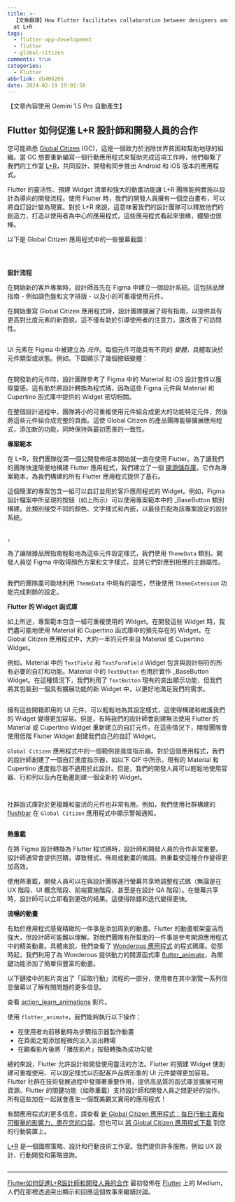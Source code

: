 ```yaml
---
title: >-
  【文章翻譯】How Flutter facilitates collaboration between designers and developers
  at L+R
tags:
  - flutter-app-development
  - flutter
  - global-citizen
comments: true
categories:
  - Flutter
abbrlink: db406266
date: 2024-02-19 19:01:58
---
```


【文章內容使用 Gemini 1.5 Pro 自動產生】

## Flutter 如何促進 L+R 設計師和開發人員的合作

您可能熟悉 [Global Citizen](https://www.globalcitizen.org/en/) (GC)，這是一個致力於消除世界貧困和幫助地球的組織。當 GC 想要重新編寫一個行動應用程式來幫助完成這項工作時，他們聯繫了我們的工作室 [L+R](https://levinriegner.com/home)，共同設計、開發和同步推出 Android 和 iOS 版本的應用程式。

Flutter 的靈活性、預建 Widget 清單和強大的動畫功能讓 L+R 團隊能夠實施以設計為導向的開發流程。使用 Flutter 時，我們的開發人員擁有一個空白畫布，可以將自訂設計變為現實。對於 L+R 來說，這意味著我們的設計團隊可以釋放他們的創造力，打造以使用者為中心的應用程式，這些應用程式看起來很棒，體驗也很棒。

以下是 Global Citizen 應用程式中的一些螢幕截圖：

<figure>
<img alt="" src="https://cdn-images-1.medium.com/max/738/0*wuezwMGAnC91NBTJ" />
</figure>
<figure>
<img alt="" src="https://cdn-images-1.medium.com/max/738/0*dv6mhmjDb4HP59LA" />
</figure>
<figure>
<img alt="" src="https://cdn-images-1.medium.com/max/738/0*KD5yX1QHIghjtf78" />
</figure>

**設計流程**

在開始新的客戶專案時，設計師首先在 Figma 中建立一個設計系統。這包括品牌指南 - 例如調色盤和文字排版 - 以及小的可重複使用元件。

在開始重寫 Global Citizen 應用程式時，設計團隊擴展了現有指南，以提供具有更高對比度元素的新面貌。這不僅有助於引導使用者的注意力，還改善了可訪問性。

<figure>
<img alt="" src="https://cdn-images-1.medium.com/max/1024/0*DwbyxOv8yHSp1aFb" />
</figure>

UI 元素在 Figma 中被建立為 *元件*。每個元件可能具有不同的 *變體*，具體取決於元件類型或狀態。例如，下圖顯示了幾個按鈕變體：

<figure>
<img alt="" src="https://cdn-images-1.medium.com/max/572/0*JXYimUKJxblL6LYA" />
</figure>

在開發新的元件時，設計團隊參考了 Figma 中的 Material 和 iOS 設計套件以獲取靈感。這有助於將設計轉換為程式碼，因為這些 Figma 元件與 Material 和 Cupertino 函式庫中提供的 Widget 密切相關。

在整個設計過程中，團隊將小的可重複使用元件組合成更大的功能特定元件，然後將這些元件組合成完整的頁面。這使 Global Citizen 的產品團隊能够擴展應用程式，添加新的功能，同時保持與最初愿景的一致性。

**專案範本**

在 L+R，我們團隊從第一個公開發佈版本開始就一直在使用 Flutter。為了讓我們的團隊快速簡便地構建 Flutter 應用程式，我們建立了一個 [開源儲存庫](https://github.com/levin-riegner/flutter-template)，它作為專案範本，為我們構建的所有 Flutter 應用程式提供了基石。

這個簡潔的專案包含一組可以自訂並用於客戶應用程式的 Widget。例如，Figma 設計檔案中所呈現的按鈕（如上所示）可以使用專案範本中的 _BaseButton 類別構建。此類別接受不同的顏色、文字樣式和內嵌，以最佳匹配為該專案設定的設計系統。

<figure>
<img alt="" src="https://cdn-images-1.medium.com/max/638/0*ApRsUADr-G3HYMzY" />
</figure>

，

為了讓根據品牌指南輕鬆地為這些元件設定樣式，我們使用 `ThemeData` 類別。開發人員從 Figma 中取得顏色方案和文字樣式，並將它們對應到相應的主題屬性。

<figure>
<img alt="" src="https://cdn-images-1.medium.com/max/888/0*DOvyVLAckVSQqoax" />
</figure>

我們的團隊盡可能地利用 `ThemeData` 中現有的屬性，然後使用 `ThemeExtension` 功能完成剩餘的設定。

**Flutter 的 Widget 函式庫**

如上所述，專案範本包含一組可重複使用的 Widget。在開發這些 Widget 時，我們盡可能地使用 Material 和 Cupertino 函式庫中的預先存在的 Widget。在 Global Citizen 應用程式中，大約一半的元件來自 Material 或 Cupertino Widget。

例如，Material 中的 `TextField` 和 `TextFormField` Widget 包含與設計相符的所有必要的自訂和功能。Material 中的 `TextButton` 也用於實作 _BaseButton Widget。在這種情況下，我們利用了 `TextButton` 現有的突出顯示功能，但我們將其包裝到一個具有擴展功能的新 Widget 中，以更好地滿足我們的需求。

<figure>
<img alt="" src="https://cdn-images-1.medium.com/max/1024/0*BrVLb8vUnOxCenlR" />
</figure>

擁有這些開箱即用的 UI 元件，可以輕鬆地為其設定樣式，這使得構建和維護我們的 Widget 變得更加容易。但是，有時我們的設計師會創建無法使用 Flutter 的 Material 或 Cupertino Widget 重新建立的自訂元件。在這些情況下，開發團隊會使用低階 Flutter Widget 創建我們自己的自訂 Widget。

`Global Citizen` 應用程式中的一個範例是進度指示器。對於這個應用程式，我們的設計師創建了一個自訂進度指示器，如以下 GIF 中所示。現有的 Material 和 Cupertino 進度指示器不適用於此設計。但是，我們的開發人員可以輕鬆地使用容器、行和列以及內在動畫創建一個全新的 Widget。

<figure>
<img alt="" src="https://cdn-images-1.medium.com/max/350/0*FSZ6UZM2gdxag6tr" />
</figure>
<figure>
<img alt="" src="https://cdn-images-1.medium.com/max/1024/0*ecO_ptzWhoeP60fp" />
</figure>

社群函式庫對於更複雜和靈活的元件也非常有用。例如，我們使用社群構建的 [flushbar](https://pub.dev/packages/another_flushbar) 在 `Global Citizen` 應用程式中顯示警報通知。

<figure>
<img alt="" src="https://cdn-images-1.medium.com/max/745/0*vMiJl709u8ABpUE3" />
</figure>

**熱重載**

在將 Figma 設計轉換為 Flutter 程式碼時，設計師和開發人員的合作非常重要。設計師通常會提供回饋，導致樣式、佈局或動畫的微調。熱重載使這種合作變得更加高效。

使用熱重載，開發人員可以在與設計團隊進行螢幕共享時調整程式碼（無論是在 UX 階段、UI 概念階段、前端實施階段，甚至是在設計 QA 階段）。在螢幕共享時，設計師可以立即看到更改的結果。這使得除錯和迭代變得更快。

**流暢的動畫**

有助於應用程式感覺精緻的一件事是添加周到的動畫。Flutter 的動畫框架靈活而強大，但設計師可能難以理解。對我們團隊有所幫助的一件事是參考開源應用程式中的精美動畫。具體來說，我們查看了 [Wonderous 應用程式](http://wonderous.app) 的程式碼庫。從那時起，我們利用了為 Wonderous 提供動力的開源函式庫 [flutter_animate](https://pub.dev/packages/flutter_animate)，為關鍵功能添加了簡單但豐富的動畫。

以下鏈接中的影片突出了「採取行動」流程的一部分，使用者在其中瀏覽一系列信息螢幕以了解有關問題的更多信息。

查看 [action_learn_animations](https://drive.google.com/file/d/1OmILf7hZZHbnWbaC6BN-EopYDmQtEOmp/view) 影片。

使用 `flutter_animate`，我們能夠執行以下操作：

* 在使用者向前移動時為步驟指示器製作動畫
* 在頁面之間添加輕微的淡入淡出轉場
* 在觀看影片後將「播放影片」按鈕轉換為成功勾號

總的來說，Flutter 允許設計和開發使用靈活的方法。Flutter 的預建 Widget 使創建可重複使用、可以設定樣式以匹配客戶品牌形象的 UI 元件變得更加容易。Flutter 社群在技術發展過程中發揮著重要作用，提供高品質的函式庫並擴展可用資源。Flutter 的關鍵功能（如熱重載）支持設計師和開發人員之間更好的協作。所有這些加在一起就會產生一個既美觀又實用的應用程式！

有關應用程式的更多信息，請查看 [新 Global Citizen 應用程式：每日行動主義和可衡量的影響力，盡在您的口袋](https://www.globalcitizen.org/en/content/new-global-citizen-app-impact-activism-every-day/)。您也可以 [將 Global Citizen 應用程式下載](https://www.globalcitizen.org/en/app/download/) 到您的行動裝置上。

[L+R](https://levinriegner.com/home) 是一個國際策略、設計和行動技術工作室。我們提供許多服務，例如 UX 設計、行動開發和策略咨詢。

<img src="https://medium.com/_/stat?event=post.clientViewed&referrerSource=full_rss&postId=05ec82c9f45e" width="1" height="1" alt=""><hr><p><a href="https://medium.com/flutter/how-flutter-facilitates-collaboration-between-designers-and-developers-at-l-r-05ec82c9f45e">Flutter如何促進L+R設計師和開發人員的合作</a> 最初發佈在 <a href="https://medium.com/flutter">Flutter</a> 上的 Medium，人們在那裡透過突出顯示和回應這個故事來繼續討論。</p> 
